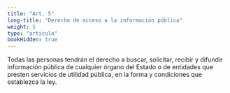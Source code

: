 ```yaml
---
title: "Art. 5"
long-title: "Derecho de acceso a la información pública"
weight: 5
type: "articulo"
bookHidden: true
---
```

Todas las personas tendrán el derecho a buscar, solicitar, recibir y difundir información pública de cualquier órgano del Estado o de entidades que presten servicios de utilidad pública, en la forma y condiciones que establezca la ley.
